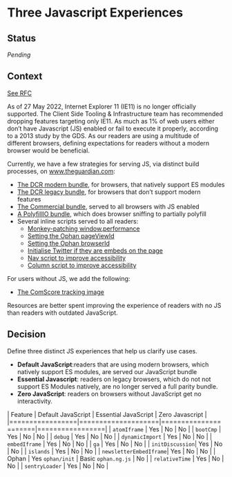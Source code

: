 # Three Javascript Experiences

## Status

_Pending_

## Context

[See RFC](https://docs.google.com/document/d/1Fhu_g4Q9-a18jWftnGt1n6Scn8x88X-7jX2Ygr8LJrk/edit)

As of 27 May 2022, Internet Explorer 11 (IE11) is no longer officially supported.
The Client Side Tooling & Infrastructure team has recommended dropping features targeting only IE11.
As much as 1% of web users either don’t have Javascript (JS) enabled or fail to execute it properly,
according to a 2013 study by the GDS. As our readers are using a multitude of different browsers,
defining expectations for readers without a modern browser would be beneficial.

Currently, we have a few strategies for serving JS, via distinct build processes, on www.theguardian.com:
- [The DCR modern bundle](https://github.com/guardian/dotcom-rendering/blob/88284f57956f1f021255800fb725d889bae8b44e/dotcom-rendering/scripts/webpack/webpack.config.browser.js#L17-L114),
  for browsers, that natively support ES modules
- [The DCR legacy bundle](https://github.com/guardian/dotcom-rendering/blob/88284f57956f1f021255800fb725d889bae8b44e/dotcom-rendering/scripts/webpack/webpack.config.browser.js#L17-L114),
  for browsers that don’t support modern features
- [The Commercial bundle](https://github.com/guardian/frontend/blob/70ee8608928e132d409188ce010ab4260f954c56/webpack.config.commercial.prod.js#L9-L32),
  served to all browsers with JS enabled
- [A PolyfillIO bundle](https://github.com/guardian/dotcom-rendering/blob/88284f57956f1f021255800fb725d889bae8b44e/dotcom-rendering/src/web/server/articleToHtml.tsx#L102-L103),
  which does browser sniffing to partially polyfill
- Several inline scripts served to all readers:
  - [Monkey-patching window.performance](https://github.com/guardian/dotcom-rendering/blob/88284f57956f1f021255800fb725d889bae8b44e/dotcom-rendering/src/web/server/articleTemplate.ts#L208-L214)
  - [Setting the Ophan pageViewId](https://github.com/guardian/dotcom-rendering/blob/88284f57956f1f021255800fb725d889bae8b44e/dotcom-rendering/src/web/server/articleTemplate.ts#L216-L239)
  - [Setting the Ophan browserId](https://github.com/guardian/dotcom-rendering/blob/88284f57956f1f021255800fb725d889bae8b44e/dotcom-rendering/src/web/server/articleTemplate.ts#L241-L264)
  - [Initialise Twitter if they are embeds on the page](https://github.com/guardian/dotcom-rendering/blob/88284f57956f1f021255800fb725d889bae8b44e/dotcom-rendering/src/web/server/articleTemplate.ts#L274-L276)
  - [Nav script to improve accessibility](https://github.com/guardian/dotcom-rendering/blob/88284f57956f1f021255800fb725d889bae8b44e/dotcom-rendering/src/web/components/Nav/Nav.tsx#L84-L160)
  - [Column script to improve accessibility](https://github.com/guardian/dotcom-rendering/blob/88284f57956f1f021255800fb725d889bae8b44e/dotcom-rendering/src/web/components/Nav/ExpandedMenu/Column.tsx#L207-L223)

For users without JS, we add the following:
- [The ComScore tracking image](https://github.com/guardian/dotcom-rendering/blob/88284f57956f1f021255800fb725d889bae8b44e/dotcom-rendering/src/web/server/articleTemplate.ts#L279-L283)

Resources are better spent improving the experience of readers with no JS than readers with outdated JavaScript. 


## Decision

Define three distinct JS experiences that help us clarify use cases.
- **Default JavaScript**:readers that are using modern browsers, which natively support ES modules, are served our JavaScript bundle
- **Essential Javascript**: readers on legacy browsers, which do not not support ES Modules natively, are no longer served a full parity bundle.
- **Zero JavaScript**: readers on browsers without JavaScript get no interactivity.

| Feature         | Default JavaScript | Essential JavaScript | Zero Javascript |
|=================|====================|======================|=================|
| `atomIframe`    | Yes                | No                   | No              |
| `bootCmp`       | Yes                | No                   | No              |
| `debug`         | Yes                | No                   | No              |
| `dynamicImport` | Yes                | No                   | No              |
| `embedIframe`   | Yes                | No                   | No              |
| `ga`            | Yes                | No                   | No              |
| `initDiscussion`| Yes                | No                   | No              |
| `islands`       | Yes                | No                   | No              |
| `newsletterEmbedIframe`| Yes         | No                   | No              |
| Ophan           | Yes `ophan/init`   | Basic `ophan.ng.js`  | No              |
| `relativeTime`  | Yes                | No                   | No              |
| `sentryLoader`  | Yes                | No                   | No              |


